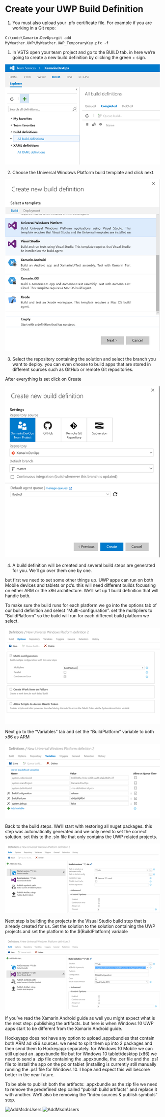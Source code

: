 # Create your UWP Build Definition

1. You must also upload your .pfx certificate file. For example if you are working in a Git repo:

`C:\code\Xamarin.DevOps>git add MyWeather.UWP\MyWeather.UWP_TemporaryKey.pfx -f`



1. In VSTS open your team project and go to the BUILD tab. in here we’re going to create a new build definition by clicking the green + sign.

![AddMsdnUsers](./media/VSTSBuild.png)

2. Choose the Universal Windows Platform build template and click next.

![AddMsdnUsers](./media/vstsAddUWPBuild.png)

3. Select the  repository containing the solution and select the branch you want to deploy. you can even choose to build apps that are stored in different sources such as GitHub or remote Git repositories.

After everything is set click on Create

![AddMsdnUsers](./media/VSTSCreateNewBuildDefinition.png)

4. A build definition will be created and several build steps are generated for you. We’ll go over them one by one.

but first we need to set some other things up. UWP apps can run on both Mobile devices and tablets or pc’s. this will need different builds focussing on either ARM or the x86 architecture. We’ll set up 1 build definition that will handle both.

To make sure the build runs for each platform we go into the options tab of our build definition and select “Multi-configuration”. set the multipliers to “BuildPlatform” so the build will run for each different build platform we select.

![AddMsdnUsers](./media/vstsUWPBuildOptions.png)

Next go to the “Variables” tab and set the “BuildPlatform” variable to both x86 as ARM

![AddMsdnUsers](./media/vstsUwpBuildVariables.png)

Back to the build steps. We’ll start with restoring all nuget packages. this step was automatically generated and we only need to set the correct solution. set this to the .sln file that only contains the UWP related projects.

![AddMsdnUsers](./media/vstsuwpbuildNuggetRestore.png)

Next step is building the projects in the Visual Studio build step that is already created for us. Set the solution to the solution containing the UWP projects and set the platform to the $(BuildPlatform) variable

![AddMsdnUsers](./media/vstsuwpBuildBuild.png)

If you’ve read the Xamarin Android guide as well you might expect what is the next step: publishing the artifacts. but here is when Windows 10 UWP apps start to be different from the Xamarin Android guide.

Hockeyapp does not have any option to upload .appxbundles that contain both ARM ad x86 sources. we need to split them up into 2 packages and then send them to Hockeyapp separately. for Windows 10 Mobile we can still upload an .appxbundle file but for Windows 10 tablet/desktop (x86) we need to send a .zip file containing the .appxbundle, the .cer file and the .ps1 file to install the app on the pc or tablet (installing is currently still manually running the .ps1 file for Windows 10. I hope and expect this will become better in the near future.

To be able to publish both the artifacts: .appxbundle as the zip file we need to remove the predefined step called “publish build artifacts” and replace it with another. We’ll also be removing the “Index sources & publish symbols” step.

![AddMsdnUsers](./media/xpto.png)
![AddMsdnUsers](./media/xpto.png)
